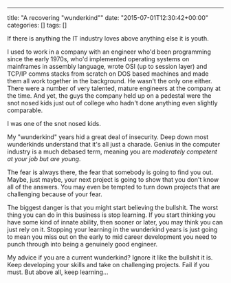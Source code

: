 ---
title: "A recovering "wunderkind""
date: "2015-07-01T12:30:42+00:00"
categories: []
tags: []

If there is anything the IT industry loves above anything else it is youth.

I used to work in a company with an engineer who'd been programming since the early 1970s, who'd implemented operating systems on mainframes in assembly language, wrote OSI (up to session layer) and TCP/IP comms stacks from scratch on DOS based machines and made them all work together in the background. He wasn't the only one either. There were a number of very talented, mature engineers at the company at the time. And yet, the guys the company held up on a pedestal were the snot nosed kids just out of college who hadn't done anything even slightly comparable.

I was one of the snot nosed kids.

My "wunderkind" years hid a great deal of insecurity. Deep down most wunderkinds understand that it's all just a charade. Genius in the computer industry is a much debased term, meaning you are <em>moderately competent at your job but are young</em>.

The fear is always there, the fear that somebody is going to find you out. Maybe, just maybe, your next project is going to show that you don't know all of the answers. You may even be tempted to turn down projects that are challenging because of your fear.

The biggest danger is that you might start believing the bullshit. The worst thing you can do in this business is stop learning. If you start thinking you have some kind of innate ability, then sooner or later, you may think you can just rely on it. Stopping your learning in the wunderkind years is just going to mean you miss out on the early to mid career development you need to punch through into being a genuinely good engineer.

My advice if you are a current wunderkind? Ignore it like the bullshit it is. Keep developing your skills and take on challenging projects. Fail if you must. But above all, keep learning...
